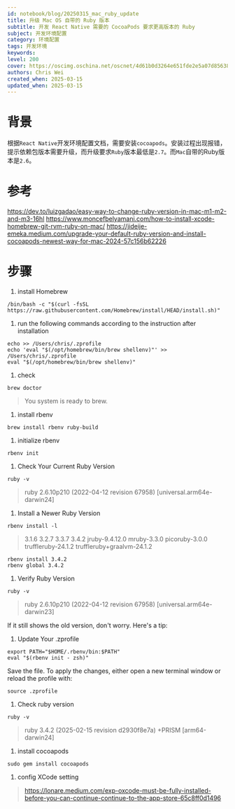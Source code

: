 ```yaml
---
id: notebook/blog/20250315_mac_ruby_update
title: 升级 Mac OS 自带的 Ruby 版本
subtitle: 开发 React Native 需要的 CocoaPods 要求更高版本的 Ruby
subject: 开发环境配置
category: 环境配置
tags: 开发环境
keywords: 
level: 200
cover: https://oscimg.oschina.net/oscnet/4d61b0d3264e651fde2e5a07d856381323d.jpg
authors: Chris Wei
created_when: 2025-03-15
updated_when: 2025-03-15
---
```


# 背景

根据`React Native`开发环境配置文档，需要安装`cocoapods`。安装过程出现报错，提示依赖包版本需要升级，而升级要求`Ruby`版本最低是`2.7`。而`Mac`自带的Ruby版本是`2.6`。

# 参考

https://dev.to/luizgadao/easy-way-to-change-ruby-version-in-mac-m1-m2-and-m3-16hl
https://www.moncefbelyamani.com/how-to-install-xcode-homebrew-git-rvm-ruby-on-mac/
https://jideije-emeka.medium.com/upgrade-your-default-ruby-version-and-install-cocoapods-newest-way-for-mac-2024-57c156b62226

# 步骤

1. install Homebrew

```
/bin/bash -c "$(curl -fsSL https://raw.githubusercontent.com/Homebrew/install/HEAD/install.sh)"
```

1. run the following commands according to the instruction after installation

```
echo >> /Users/chris/.zprofile
echo 'eval "$(/opt/homebrew/bin/brew shellenv)"' >> /Users/chris/.zprofile
eval "$(/opt/homebrew/bin/brew shellenv)"
```

1. check

```
brew doctor
```

> You system is ready to brew.

1. install rbenv

```
brew install rbenv ruby-build
```

1. initialize rbenv

```
rbenv init
```

1. Check Your Current Ruby Version

```
ruby -v
```

> ruby 2.6.10p210 (2022-04-12 revision 67958) [universal.arm64e-darwin24]

1. Install a Newer Ruby Version

```
rbenv install -l
```

> 3.1.6
> 3.2.7
> 3.3.7
> 3.4.2
> jruby-9.4.12.0
> mruby-3.3.0
> picoruby-3.0.0
> truffleruby-24.1.2
> truffleruby+graalvm-24.1.2

```
rbenv install 3.4.2
rbenv global 3.4.2
```

1. Verify Ruby Version

```
ruby -v           
```

> ruby 2.6.10p210 (2022-04-12 revision 67958) [universal.arm64e-darwin23]

If it still shows the old version, don't worry. Here's a tip:

1. Update Your .zprofile

```
export PATH="$HOME/.rbenv/bin:$PATH"
eval "$(rbenv init - zsh)"
```

Save the file. To apply the changes, either open a new terminal window or reload the profile with:

```
source .zprofile
```

1. Check ruby version

```
ruby -v
```

> ruby 3.4.2 (2025-02-15 revision d2930f8e7a) +PRISM [arm64-darwin24]


1. install cocoapods

```
sudo gem install cocoapods
```

> 

1. config XCode setting

> https://lonare.medium.com/exp-oxcode-must-be-fully-installed-before-you-can-continue-continue-to-the-app-store-65c8ff0d1496